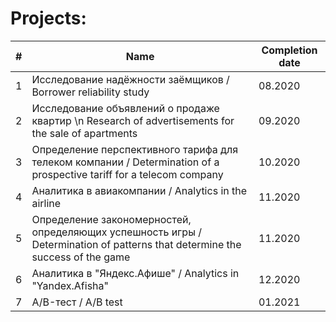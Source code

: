 # Projects:


| # | Name                                                                                                                         | Completion date |
| - | ---------------------------------------------------------------------------------------------------------------------------- | --------------- |
| 1 | Исследование надёжности заёмщиков / Borrower reliability study                                                               | 08.2020         |
| 2 | Исследование объявлений о продаже квартир \n Research of advertisements for the sale of apartments                            | 09.2020         |
| 3 | Определение перспективного тарифа для телеком компании / Determination of a prospective tariff for a telecom company         | 10.2020         |
| 4 | Аналитика в авиакомпании / Analytics in the airline                                                                          | 11.2020         |
| 5 | Определение закономерностей, определяющих успешность игры / Determination of patterns that determine the success of the game | 11.2020         |
| 6 | Аналитика в "Яндекс.Афише" / Analytics in "Yandex.Afisha"                                                                    | 12.2020         |
| 7 | A/B-тест / A/B test                                                                                                          | 01.2021         |
